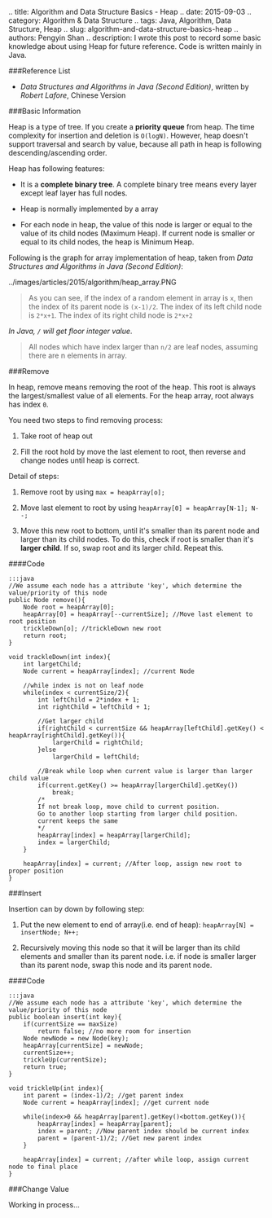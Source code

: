 .. title: Algorithm and Data Structure Basics - Heap
.. date: 2015-09-03
.. category: Algorithm & Data Structure
.. tags: Java, Algorithm, Data Structure, Heap
.. slug: algorithm-and-data-structure-basics-heap
.. authors: Pengyin Shan
.. description: I wrote this post to record some basic knowledge about using Heap for future reference. Code is written mainly in Java.

###Reference List

- *Data Structures and Algorithms in Java (Second Edition)*, written by *Robert Lafore*, Chinese Version

###Basic Information

Heap is a type of tree. If you create a **priority queue** from heap. The time complexity for insertion and deletion is `O(logN)`. However, heap doesn't support traversal and search by value, because all path in heap is following descending/ascending order.

Heap has following features:

- It is a **complete binary tree**. A complete binary tree means every layer except leaf layer has full nodes.

- Heap is normally implemented by a array

- For each node in heap, the value of this node is larger or equal to the value of its child nodes (Maximum Heap). If current node is smaller or equal to its child nodes, the heap is Minimum Heap.

Following is the graph for array implementation of heap, taken from *Data Structures and Algorithms in Java (Second Edition)*:

../images/articles/2015/algorithm/heap_array.PNG 

>As you can see, if the index of a random element in array is `x`, then the index of its parent node is `(x-1)/2`. The index of its left child node is `2*x+1`. The index of its right child node is `2*x+2`

*In Java, `/` will get floor integer value*.

>All nodes which have index larger than `n/2` are leaf nodes, assuming there are n elements in array.

###Remove

In heap, remove means removing the root of the heap. This root is always the largest/smallest value of all elements. For the heap array, root always has index `0`.

You need two steps to find removing process:

1. Take root of heap out

2. Fill the root hold by move the last element to root, then reverse and change nodes until heap is correct.

Detail of steps:

1. Remove root by using `max = heapArray[o];`

2. Move last element to root by using `heapArray[0] = heapArray[N-1]; N--;`

3. Move this new root to bottom, until it's smaller than its parent node and larger than its child nodes. To do this, check if root is smaller than it's **larger child**. If so, swap root and its larger child. Repeat this.

####Code

    :::java
    //We assume each node has a attribute 'key', which determine the value/priority of this node
    public Node remove(){
        Node root = heapArray[0];
        heapArray[0] = heapArray[--currentSize]; //Move last element to root position
        trickleDown[o]; //trickleDown new root
        return root;
    }

    void trackleDown(int index){
        int largetChild;
        Node current = heapArray[index]; //current Node

        //while index is not on leaf node
        while(index < currentSize/2){
            int leftChild = 2*index + 1;
            int rightChild = leftChild + 1;

            //Get larger child
            if(rightChild < currentSize && heapArray[leftChild].getKey() < heapArray[rightChild].getKey()){
                largerChild = rightChild;
            }else
                largerChild = leftChild;

            //Break while loop when current value is larger than larger child value
            if(current.getKey() >= heapArray[largerChild].getKey())
                break;
            /*
            If not break loop, move child to current position.
            Go to another loop starting from larger child position.
            current keeps the same
            */
            heapArray[index] = heapArray[largerChild];
            index = largerChild;
        }

        heapArray[index] = current; //After loop, assign new root to proper position
    }

###Insert

Insertion can by down by following step:

1. Put the new element to end of array(i.e. end of heap): `heapArray[N] = insertNode; N++;`

2. Recursively moving this node so that it will be larger than its child elements and smaller than its parent node. i.e. if node is smaller larger than its parent node, swap this node and its parent node.

####Code

    :::java
    //We assume each node has a attribute 'key', which determine the value/priority of this node
    public boolean insert(int key){
        if(currentSize == maxSize)
            return false; //no more room for insertion
        Node newNode = new Node(key);
        heapArray[currentSize] = newNode;
        currentSize++;
        trickleUp(currentSize);
        return true;
    }

    void trickleUp(int index){
        int parent = (index-1)/2; //get parent index
        Node current = heapArray[index]; //get current node

        while(index>0 && heapArray[parent].getKey()<bottom.getKey()){
            heapArray[index] = heapArray[parent];
            index = parent; //Now parent index should be current index
            parent = (parent-1)/2; //Get new parent index
        }

        heapArray[index] = current; //after while loop, assign current node to final place
    }

###Change Value

Working in process...